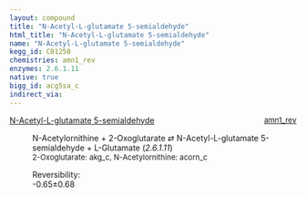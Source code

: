 ```yaml
---
layout: compound
title: "N-Acetyl-L-glutamate 5-semialdehyde"
html_title: "N-Acetyl-L-glutamate 5-semialdehyde"
name: "N-Acetyl-L-glutamate 5-semialdehyde"
kegg_id: C01250
chemistries: amn1_rev
enzymes: 2.6.1.11
native: true
bigg_id: acg5sa_c
indirect_via: 
---
```

<dl><dt class='rs-product'><a href='/compounds/C01250' class='link-dark' data-bs-toggle='tooltip' data-bs-html='true' data-bs-title='KEGG: C01250'>N-Acetyl-L-glutamate 5-semialdehyde</a><span style='float: right; max-width: 40%'><a href='/chemistries/amn1_rev' class='link-dark opacity-50' style='font-size: small; word-wrap: anywhere;'>amn1_rev</a></span></dt><dd><p>N-Acetylornithine + 2-Oxoglutarate &#8644; N-Acetyl-L-glutamate 5-semialdehyde + L-Glutamate (<i>2.6.1.11</i>)<br /><span style='font-size: small;'><span data-bs-toggle='tooltip' data-bs-html='true' data-bs-title='KEGG: C00026'>2-Oxoglutarate</span>: akg_c, <span data-bs-toggle='tooltip' data-bs-html='true' data-bs-title='KEGG: C00437'>N-Acetylornithine</span>: acorn_c</span><br /><div class="reversibility_info">Reversibility: <div class="progress" style="flex-direction: row-reverse;"><div class="progress-bar bg-success" role="progressbar" style="width: 6.50%" aria-valuenow="-0.6504795312426956" aria-valuemin="0" aria-valuemax="10"></div><div class="progress-bar bg-warning" role="progressbar" style="width: 6.80%" aria-valuenow="-0.6504795312426956" aria-valuemin="0" aria-valuemax="10"></div></div><span>-0.65&plusmn;0.68</span><div class="progress"><div class="progress-bar bg-danger" role="progressbar" style="width: 0%" aria-valuenow="-0.6504795312426956" aria-valuemin="0" aria-valuemax="10"></div></div></div></p><dl></dl></dd></dl>